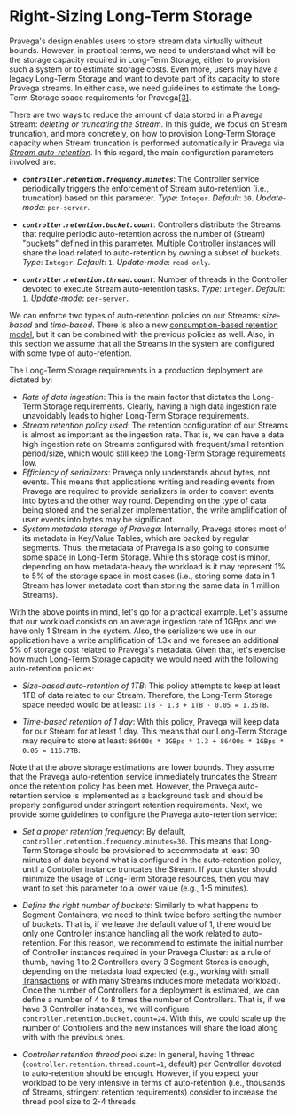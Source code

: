<!--
Copyright (c) Dell Inc., or its subsidiaries. All Rights Reserved.

Licensed under the Apache License, Version 2.0 (the "License");
you may not use this file except in compliance with the License.
You may obtain a copy of the License at

    http://www.apache.org/licenses/LICENSE-2.0
-->
# Right-Sizing Long-Term Storage

Pravega's design enables users to store stream data virtually without bounds. However, in practical terms, we need
to understand what will be the storage capacity required in Long-Term Storage, either to provision such a system or
to estimate storage costs. Even more, users may have a legacy Long-Term Storage and want to devote part of its
capacity to store Pravega streams. In either case, we need guidelines to estimate the Long-Term Storage space 
requirements for Pravega[[3]](https://github.com/pravega/pravega/issues/4503 ).    

There are two ways to reduce the amount of data stored in a Pravega Stream: _deleting or truncating the Stream_. 
In this guide, we focus on Stream truncation, and more concretely, on how to provision Long-Term Storage capacity
when Stream truncation is performed automatically in Pravega via 
[_Stream auto-retention_](http://pravega.io/docs/latest/pravega-concepts/#stream-retention-policies). In this regard,
the main configuration parameters involved are:

- **_`controller.retention.frequency.minutes`_**: The Controller service periodically triggers the enforcement of
Stream auto-retention (i.e., truncation) based on this parameter.
_Type_: `Integer`. _Default_: `30`. _Update-mode_: `per-server`.

- **_`controller.retention.bucket.count`_**: Controllers distribute the Streams that require periodic auto-retention
across the number of (Stream) "buckets" defined in this parameter. Multiple Controller instances will share the load related
to auto-retention by owning a subset of buckets.
_Type_: `Integer`. _Default_: `1`. _Update-mode_: `read-only`.

- **_`controller.retention.thread.count`_**: Number of threads in the Controller devoted to execute Stream auto-retention tasks.
_Type_: `Integer`. _Default_: `1`. _Update-mode_: `per-server`.
 
We can enforce two types of auto-retention policies on our Streams: _size-based_ and _time-based_. There is also
a new [consumption-based retention model](https://github.com/pravega/pravega/wiki/PDP-47:-Pravega-Consumption-Based-Retention), 
but it can be combined with the previous policies as well. Also, in this section we assume that all the Streams in the 
system are configured with some type of auto-retention.

The Long-Term Storage requirements in a production deployment are dictated by:
- _Rate of data ingestion_: This is the main factor that dictates the Long-Term Storage requirements. Clearly, having
a high data ingestion rate unavoidably leads to higher Long-Term Storage requirements. 
- _Stream retention policy used_: The retention configuration of our Streams is almost as important as the ingestion rate.
That is, we can have a data high ingestion rate on Streams configured with frequent/small retention period/size, 
which would still keep the Long-Term Storage requirements low.
- _Efficiency of serializers_: Pravega only understands about bytes, not events. This means that applications writing and
reading events from Pravega are required to provide serializers in order to convert events into bytes and the other way
round. Depending on the type of data being stored and the serializer implementation, the write amplification of user
events into bytes may be significant.
- _System metadata storage of Pravega_: Internally, Pravega stores most of its metadata in Key/Value Tables, which are
backed by regular segments. Thus, the metadata of Pravega is also going to consume some space in Long-Term Storage.
While this storage cost is minor, depending on how metadata-heavy the workload is it may represent 1% to 5% of the 
storage space in most cases (i.e., storing some data in 1 Stream has lower metadata cost than storing the same data in 
1 million Streams).

With the above points in mind, let's go for a practical example. Let's assume that our workload consists on an average
ingestion rate of 1GBps and we have only 1 Stream in the system. Also, the serializers we use in our application have 
a write amplification of 1.3x and we foresee an additional 5% of storage cost related to Pravega's metadata. Given 
that, let's exercise how much Long-Term Storage capacity we would need with the following auto-retention policies:

- _Size-based auto-retention of 1TB_: This policy attempts to keep at least 1TB of data related to our Stream.
Therefore, the Long-Term Storage space needed would be at least: `1TB · 1.3 + 1TB · 0.05 = 1.35TB`. 

- _Time-based retention of 1 day_: With this policy, Pravega will keep data for our Stream for at least 1 day.
This means that our Long-Term Storage may require to store at least: `86400s * 1GBps * 1.3 + 86400s * 1GBps * 0.05 = 116.7TB`.

Note that the above storage estimations are lower bounds. They assume that the Pravega auto-retention service immediately
truncates the Stream once the retention policy has been met. However, the Pravega auto-retention service is implemented
as a background task and should be properly configured under stringent retention requirements. Next, we provide some
guidelines to configure the Pravega auto-retention service:

- _Set a proper retention frequency_: By default, `controller.retention.frequency.minutes=30`. This means that Long-Term
Storage should be provisioned to accommodate at least 30 minutes of data beyond what is configured in the auto-retention
policy, until a Controller instance truncates the Stream. If your cluster should minimize the usage of Long-Term Storage
resources, then you may want to set this parameter to a lower value (e.g., 1-5 minutes).

- _Define the right number of buckets_: Similarly to what happens to Segment Containers, we need to think twice before
setting the number of buckets. That is, if we leave the default value of 1, there would be only one Controller instance 
handling all the work related to auto-retention. For this reason, we recommend to estimate the initial number of Controller 
instances required in your Pravega Cluster: as a rule of thumb, having 1 to 2 Controllers every 3 Segment Stores is enough, 
depending on the metadata load expected (e.g., working with small [Transactions](http://pravega.io/docs/latest/pravega-concepts/#transactions) 
or with many Streams induces more metadata workload). Once the number of Controllers for a deployment is estimated,
we can define a number of 4 to 8 times the number of Controllers. That is, if we have 3 Controller instances,
we will configure `controller.retention.bucket.count=24`. With this, we could scale up the number of Controllers and
the new instances will share the load along with with the previous ones.

- _Controller retention thread pool size_: In general, having 1 thread (`controller.retention.thread.count=1`, default)
per Controller devoted to auto-retention should be enough. However, if you expect your workload to be very 
intensive in terms of auto-retention (i.e., thousands of Streams, stringent retention requirements) consider to increase
the thread pool size to 2-4 threads. 